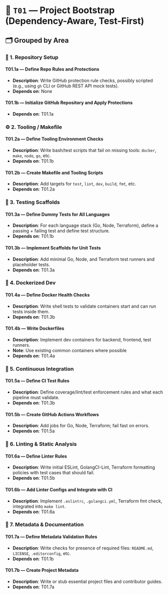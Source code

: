 # 🧱 `T01` — Project Bootstrap (Dependency-Aware, Test-First)

## 🗂️ Grouped by Area

### 🧷 1. Repository Setup

#### **T01.1a — Define Repo Rules and Protections**

* **Description**: Write GitHub protection rule checks, possibly scripted (e.g., using `gh` CLI or GitHub REST API mock tests).
* **Depends on**: None

#### **T01.1b — Initialize GitHub Repository and Apply Protections**

* **Depends on**: T01.1a

### ⚙️ 2. Tooling / Makefile

#### **T01.2a — Define Tooling Environment Checks**

* **Description**: Write bash/test scripts that fail on missing tools: `docker`, `make`, `node`, `go`, etc.
* **Depends on**: T01.1b

#### **T01.2b — Create Makefile and Tooling Scripts**

* **Description**: Add targets for `test`, `lint`, `dev`, `build`, `fmt`, etc.
* **Depends on**: T01.2a

### 🧪 3. Testing Scaffolds

#### **T01.3a — Define Dummy Tests for All Languages**

* **Description**: For each language stack (Go, Node, Terraform), define a passing + failing test and define test structure.
* **Depends on**: T01.1b

#### **T01.3b — Implement Scaffolds for Unit Tests**

* **Description**: Add minimal Go, Node, and Terraform test runners and placeholder tests.
* **Depends on**: T01.3a

### 🐳 4. Dockerized Dev

#### **T01.4a — Define Docker Health Checks**

* **Description**: Write shell tests to validate containers start and can run tests inside them.
* **Depends on**: T01.3b

#### **T01.4b — Write Dockerfiles**

* **Description**: Implement dev containers for backend, frontend, test runners.
* **Note**: Use existing common containers where possible
* **Depends on**: T01.4a

### 🤖 5. Continuous Integration

#### **T01.5a — Define CI Test Rules**

* **Description**: Define coverage/lint/test enforcement rules and what each pipeline must validate.
* **Depends on**: T01.3b

#### **T01.5b — Create GitHub Actions Workflows**

* **Description**: Add jobs for Go, Node, Terraform; fail fast on errors.
* **Depends on**: T01.5a

### 🧹 6. Linting & Static Analysis

#### **T01.6a — Define Linter Rules**

* **Description**: Write initial ESLint, GolangCI-Lint, Terraform formatting policies with test cases that should fail.
* **Depends on**: T01.5b

#### **T01.6b — Add Linter Configs and Integrate with CI**

* **Description**: Implement `.eslintrc`, `.golangci.yml`, Terraform fmt check, integrated into `make lint`.
* **Depends on**: T01.6a

### 📄 7. Metadata & Documentation

#### **T01.7a — Define Metadata Validation Rules**

* **Description**: Write checks for presence of required files: `README.md`, `LICENSE`, `.editorconfig`, etc.
* **Depends on**: T01.1b

#### **T01.7b — Create Project Metadata**

* **Description**: Write or stub essential project files and contributor guides.
* **Depends on**: T01.7a
